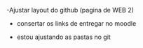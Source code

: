 -Ajustar layout do github (pagina de WEB 2)

- consertar os links de entregar no moodle

- estou ajustando as pastas no git